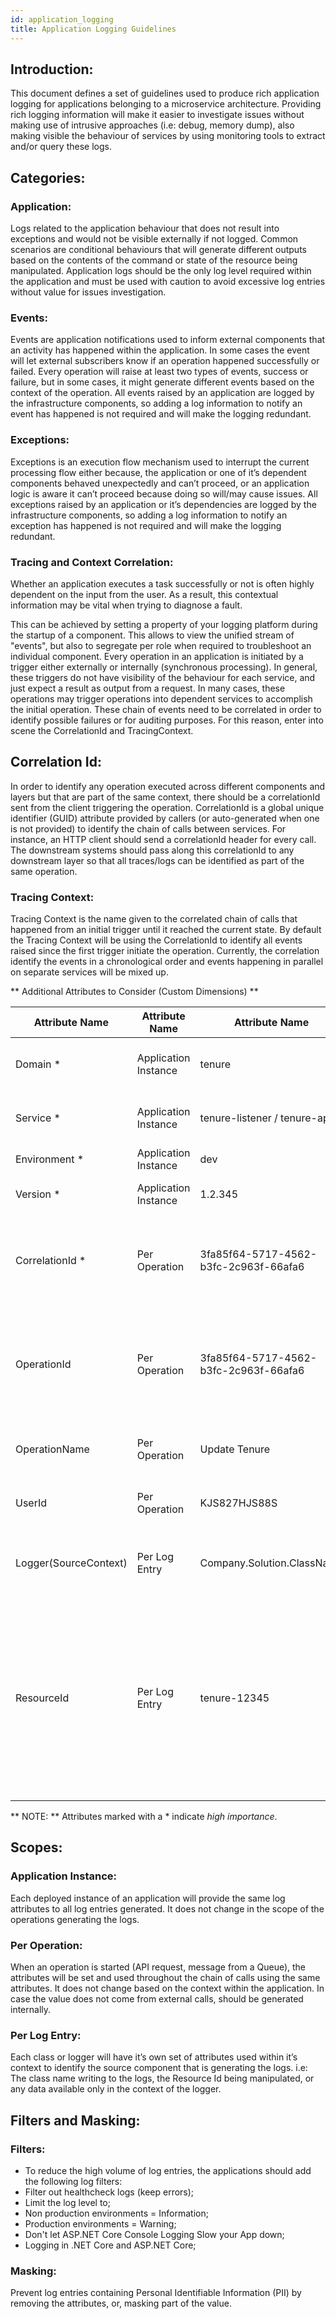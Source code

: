 ```yaml
---
id: application_logging
title: Application Logging Guidelines
---
```


## Introduction:

This document defines a set of guidelines used to produce rich application logging for applications belonging to a microservice architecture.
Providing rich logging information will make it easier to investigate issues without making use of intrusive approaches (i.e: debug, memory dump), also making visible the behaviour of services by using monitoring tools to extract and/or query these logs.
## Categories:

### Application:

Logs related to the application behaviour that does not result into exceptions and would not be visible externally if not logged. Common scenarios are conditional behaviours that will generate different outputs based on the contents of the command or state of the resource being manipulated. Application logs should be the only log level required within the application and must be used with caution to avoid excessive log entries without value for issues investigation.
### Events:

Events are application notifications used to inform external components that an activity has happened within the application. In some cases the event will let external subscribers know if an operation happened successfully or failed. Every operation will raise at least two types of events, success or failure, but in some cases, it might generate different events based on the context of the operation. All events raised by an application are logged by the infrastructure components, so adding a log information to notify an event has happened is not required and will make the logging redundant.
### Exceptions:

Exceptions is an execution flow mechanism used to interrupt the current processing flow either because, the application or one of it’s dependent components behaved unexpectedly and can’t proceed, or an application logic is aware it can’t proceed because doing so will/may cause issues. All exceptions raised by an application or it’s dependencies are logged by the infrastructure components, so adding a log information to notify an exception has happened is not required and will make the logging redundant.
### Tracing and Context Correlation:

Whether an application executes a task successfully or not is often highly dependent on the input from the user. As a result, this contextual information may be vital when trying to diagnose a fault.

This can be achieved by setting a property of your logging platform during the startup of a component.
This allows to view the unified stream of "events", but also to segregate per role when required to troubleshoot an individual component.
Every operation in an application is initiated by a trigger either externally or internally (synchronous processing). In general, these triggers do not have visibility of the behaviour for each service, and just expect a result as output from a request.
In many cases, these operations may trigger operations into dependent services to accomplish the initial operation. These chain of events need to be correlated in order to identify possible failures or for auditing purposes. For this reason, enter into scene the CorrelationId and TracingContext.
## Correlation Id:

In order to identify any operation executed across different components and layers but that are part of the same context, there should be a correlationId sent from the client triggering the operation.
CorrelationId is a global unique identifier (GUID) attribute provided by callers (or auto-generated when one is not provided) to identify the chain of calls between services.
For instance, an HTTP client should send a correlationId header for every call. The downstream systems should pass along this correlationId to any downstream layer so that all traces/logs can be identified as part of the same operation.
### Tracing Context:

Tracing Context is the name given to the correlated chain of calls that happened from an initial trigger until it reached the current state. By default the Tracing Context will be using the CorrelationId to identify all events raised since the first trigger initiate the operation.
Currently, the correlation identify the events in a chronological order and events happening in parallel on separate services will be mixed up.

** Additional Attributes to Consider (Custom Dimensions) **

| Attribute Name | Attribute Name | Attribute Name | Attribute Name |
| -------------- | -------------- | -------------- | -------------- |
| Domain * | Application Instance | tenure | Domain name which the service belongs to |
| Service * | Application Instance | tenure-listener / tenure-api | The service name generating the logs |
| Environment * | Application Instance | dev | Environment name |
| Version * | Application Instance | 1.2.345 | Semantic Version Number |
| CorrelationId * | Per Operation | 3fa85f64-5717-4562-b3fc-2c963f-66afa6 | Id used to chain events and logs executed by multiple operations |
| OperationId | Per Operation | 3fa85f64-5717-4562-b3fc-2c963f-66afa6 | Unique Id that identifies one occurrence of the operation i.e: Requestid |
| OperationName | Per Operation | Update Tenure | Name of operation being executed |
| UserId | Per Operation | KJS827HJS88S | Id of user triggering the operation |
| Logger(SourceContext) | Per Log Entry | Company.Solution.ClassName | Name of component or class generating the logs. |
| ResourceId | Per Log Entry | tenure-12345 | When an operation is being executred in the context of an existing resource (i.e. a repair) the logs should make the id of the order being modified available. |

** NOTE: **
Attributes marked with a * indicate _high importance_.
## Scopes:

### Application Instance:

Each deployed instance of an application will provide the same log attributes to all log entries generated. It does not change in the scope of the operations generating
the logs.
### Per Operation:

When an operation is started (API request, message from a Queue), the attributes will be set and used throughout the chain of calls using the same attributes. It does not change based on the context within the application. In case the value does not come from external calls, should be generated internally.
### Per Log Entry:
Each class or logger will have it’s own set of attributes used within it’s context to identify the source component that is generating the logs. i.e: The class name writing to the logs, the Resource Id being manipulated, or any data available only in the context of the logger.
## Filters and Masking:

### Filters:

- To reduce the high volume of log entries, the applications should add the following log filters:
- Filter out healthcheck logs (keep errors);
- Limit the log level to;
- Non production environments = Information;
- Production environments = Warning;
- Don't let ASP.NET Core Console Logging Slow your App down;
- Logging in .NET Core and ASP.NET Core;
### Masking:

Prevent log entries containing Personal Identifiable Information (PII) by removing the attributes, or, masking part of the value.

